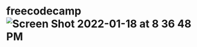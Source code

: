 # freecodecamp![Screen Shot 2022-01-18 at 8 36 48 PM](https://user-images.githubusercontent.com/97202985/150048788-ee0500a7-174b-44ef-8847-02e3be7bfe8b.jpg)
